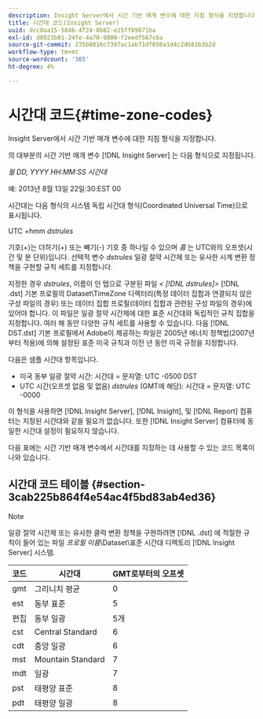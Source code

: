 ```yaml
---
description: Insight Server에서 시간 기반 매개 변수에 대한 지침 형식을 지정합니다.
title: 시간대 코드(Insight Server)
uuid: dcc8aa15-5846-4f24-8b82-e25ff89871ba
exl-id: d8923b01-24fe-4a70-9800-f2eedf567c6a
source-git-commit: 235b8816c7397ac1ab71df650a1d4c2d681b3b2d
workflow-type: tm+mt
source-wordcount: '365'
ht-degree: 4%

---
```


# 시간대 코드{#time-zone-codes}

Insight Server에서 시간 기반 매개 변수에 대한 지침 형식을 지정합니다.

의 대부분의 시간 기반 매개 변수 [!DNL Insight Server] 는 다음 형식으로 지정됩니다.

*월 DD, YYYY HH:MM:SS 시간대*

예: 2013년 8월 13일 22일:30:EST 00

시간대는 다음 형식의 시스템 독립 시간대 형식(Coordinated Universal Time)으로 표시됩니다.

UTC +hmm *dstrules*

기호(+)는 더하기(+) 또는 빼기(-) 기호 중 하나일 수 있으며 *흠* 는 UTC와의 오프셋(시간 및 분 단위)입니다. 선택적 변수 *dstrules* 일광 절약 시간제 또는 유사한 시계 변환 정책을 구현할 규칙 세트를 지정합니다.

지정한 경우 *dstrules*, 이름이 인 탭으로 구분된 파일 *&lt; [!DNL dstrules]>* [!DNL .dst] 기본 프로필의 Dataset\TimeZone 디렉터리(특정 데이터 집합과 연결되지 않은 구성 파일의 경우) 또는 데이터 집합 프로필(데이터 집합과 관련된 구성 파일의 경우)에 있어야 합니다. 이 파일은 일광 절약 시간제에 대한 표준 시간대와 독립적인 규칙 집합을 지정합니다. 여러 해 동안 다양한 규칙 세트를 사용할 수 있습니다. 다음 [!DNL DST.dst] 기본 프로필에서 Adobe이 제공하는 파일은 2005년 에너지 정책법(2007년부터 적용)에 의해 설정된 표준 미국 규칙과 이전 년 동안 미국 규정을 지정합니다.

다음은 샘플 시간대 항목입니다.

* 미국 동부 일광 절약 시간: 시간대 = 문자열: UTC -0500 DST
* UTC 시간(오프셋 없음 및 없음) *dstrules* (GMT에 해당): 시간대 = 문자열: UTC -0000

이 형식을 사용하면 [!DNL Insight Server], [!DNL Insight], 및 [!DNL Report] 컴퓨터는 지정된 시간대와 같을 필요가 없습니다. 또한 [!DNL Insight Server] 컴퓨터에 동일한 시간대 설정이 필요하지 않습니다.

다음 표에는 시간 기반 매개 변수에서 시간대를 지정하는 데 사용할 수 있는 코드 목록이 나와 있습니다.

## 시간대 코드 테이블 {#section-3cab225b864f4e54ac4f5bd83ab4ed36}

>[!NOTE]
>
>일광 절약 시간제 또는 유사한 클럭 변환 정책을 구현하려면 [!DNL .dst] 에 적절한 규칙이 들어 있는 파일 *프로필 이름*\Dataset\표준 시간대 디렉토리 [!DNL Insight Server] 시스템.

| 코드 | 시간대 | GMT로부터의 오프셋 |
|---|---|---|
| gmt | 그리니치 평균 | 0 |
| est | 동부 표준 | 5 |
| 편집 | 동부 일광 | 5개 |
| cst | Central Standard | 6 |
| cdt | 중앙 일광 | 6 |
| mst | Mountain Standard | 7 |
| mdt | 일광 | 7 |
| pst | 태평양 표준 | 8 |
| pdt | 태평양 일광 | 8 |
